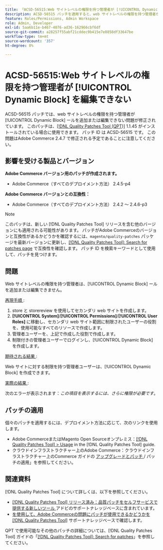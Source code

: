 ```yaml
---
title: 「ACSD-56515:Web サイトレベルの権限を持つ管理者が [!UICONTROL Dynamic Block] を編集できない」
description: ACSD-56515 パッチを適用すると、web サイトレベルの権限を持つ管理者が [!UICONTROL Dynamic Block] を追加または編集できないAdobe Commerceの問題を修正できます。
feature: Roles/Permissions, Admin Workspace
role: Admin, Developer
exl-id: 5aa6b11e-b467-4076-ad36-162966cbf6df
source-git-commit: a28257f55abf21cddec9b415e7e8858df33647be
workflow-type: tm+mt
source-wordcount: '357'
ht-degree: 0%

---
```


# ACSD-56515:Web サイトレベルの権限を持つ管理者が [!UICONTROL Dynamic Block] を編集できない

ACSD-56515 パッチでは、web サイトレベルの権限を持つ管理者が [!UICONTROL Dynamic Block] ールを追加または編集できない問題が修正されています。 このパッチは、[[!DNL Quality Patches Tool (QPT)]](/help/announcements/adobe-commerce-announcements/magento-quality-patches-released-new-tool-to-self-serve-quality-patches.md) 1.1.45 がインストールされている場合に使用できます。 パッチ ID は ACSD-56515 です。 この問題はAdobe Commerce 2.4.7 で修正される予定であることに注意してください。

## 影響を受ける製品とバージョン

**Adobe Commerce バージョン用のパッチが作成されます。**

* Adobe Commerce（すべてのデプロイメント方法） 2.4.5-p4

**Adobe Commerce バージョンとの互換性：**

* Adobe Commerce（すべてのデプロイメント方法） 2.4.2 ～ 2.4.6-p3

>[!NOTE]
>
>このパッチは、新しい [!DNL Quality Patches Tool] リリースを含む他のバージョンにも適用される可能性があります。 パッチがAdobe Commerceのバージョンと互換性があるかどうかを確認するには、`magento/quality-patches` パッケージを最新バージョンに更新し、[[!DNL Quality Patches Tool]: Search for patches page](https://experienceleague.adobe.com/tools/commerce-quality-patches/index.html) で互換性を確認します。 パッチ ID を検索キーワードとして使用して、パッチを見つけます。

## 問題

Web サイトレベルの権限を持つ管理者は、[!UICONTROL Dynamic Block] ールを追加または編集できません。

<u> 再現手順 </u>:

1. store と storereview を使用してセカンダリ web サイトを作成します。
1. **[!UICONTROL System]**/**[!UICONTROL Permissions]**/**[!UICONTROL User Roles]** に移動し、セカンダリ web サイト範囲に制限されたユーザーの役割を、使用可能なすべてのリソースで作成します。
1. 管理者ユーザーを、上記で作成した役割で作成します。
1. 制限付きの管理者ユーザーでログインし、[!UICONTROL Dynamic Block] を作成します。

<u> 期待される結果 </u>:

Web サイトに対する制限を持つ管理者ユーザーは、[!UICONTROL Dynamic Block] を作成できます。

<u> 実際の結果 </u>:

次のエラーが表示されます：*この項目を表示するには、さらに権限が必要です*。

## パッチの適用

個々のパッチを適用するには、デプロイメント方法に応じて、次のリンクを使用します。

* Adobe CommerceまたはMagento Open Sourceオンプレミス：[[!DNL Quality Patches Tool] > Usage](https://experienceleague.adobe.com/docs/commerce-operations/tools/quality-patches-tool/usage.html) in the [!DNL Quality Patches Tool] guide.
* クラウドインフラストラクチャー上のAdobe Commerce：クラウドインフラストラクチャー上のCommerce ガイドの [ アップグレードとパッチ ](https://experienceleague.adobe.com/docs/commerce-cloud-service/user-guide/develop/upgrade/apply-patches.html)/ パッチの適用」を参照してください。

## 関連資料

[!DNL Quality Patches Tool] について詳しくは、以下を参照してください。

* [[!DNL Quality Patches Tool]  リリース済み：品質パッチをセルフサービスで提供する新しいツール ](/help/announcements/adobe-commerce-announcements/magento-quality-patches-released-new-tool-to-self-serve-quality-patches.md) アドビのサポートナレッジベースに含まれています。
* [ を使用して、Adobe Commerceの問題にパッチが使用できるかどうかを  [!DNL Quality Patches Tool]](/help/support-tools/patches-available-in-qpt-tool/check-patch-for-magento-issue-with-magento-quality-patches.md) サポートナレッジベースで確認します。

QPT で使用可能なその他のパッチの詳細については、[!DNL Quality Patches Tool] ガイドの「[[!DNL Quality Patches Tool]: Search for patches](https://experienceleague.adobe.com/tools/commerce-quality-patches/index.html)」を参照してください。
